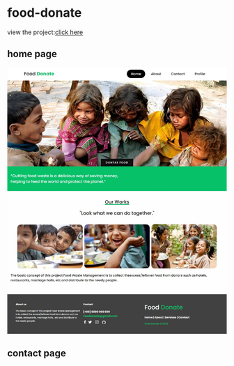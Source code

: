 # food-donate
<p>view the project:<a href="https://kishor-23.github.io/food-donate/">click here</a></p>
<h2>home page</h2>
<img src="img/2023-01-19 10.31.16 192.168.1.6 4a8cc72c8127.jpg" >
<h2>contact page</h2>

